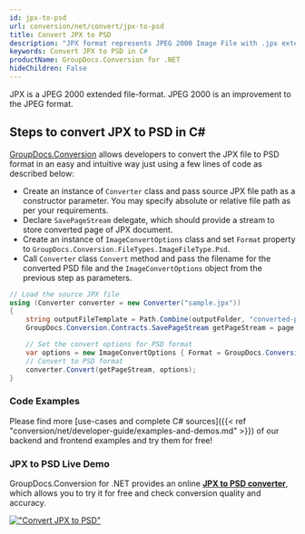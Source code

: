 ```yaml
---
id: jpx-to-psd
url: conversion/net/convert/jpx-to-psd
title: Convert JPX to PSD
description: "JPX format represents JPEG 2000 Image File with .jpx extension. Learn how to convert JPX to PSD file programmatically in C# language using GroupDocs.Conversion for .NET library."
keywords: Convert JPX to PSD in C#
productName: GroupDocs.Conversion for .NET
hideChildren: False
---
```


JPX is a JPEG 2000 extended file-format. JPEG 2000 is an improvement to the JPEG format.

## Steps to convert JPX to PSD in C#

[GroupDocs.Conversion](https://products.groupdocs.com/conversion/net) allows developers to convert the JPX file to PSD format in an easy and intuitive way just using a few lines of code as described below:

* Create an instance of `Converter` class and pass source JPX file path as a constructor parameter. You may specify absolute or relative file path as per your requirements. 
* Declare `SavePageStream` delegate, which should provide a stream to store converted page of JPX document.
* Create an instance of `ImageConvertOptions` class and set `Format` property to `GroupDocs.Conversion.FileTypes.ImageFileType.Psd`.
* Call `Converter` class `Convert` method and pass the filename for the converted PSD file and the `ImageConvertOptions` object from the previous step as parameters.

```csharp
// Load the source JPX file
using (Converter converter = new Converter("sample.jpx"))
{
    string outputFileTemplate = Path.Combine(outputFolder, "converted-page-{0}.psd");
    GroupDocs.Conversion.Contracts.SavePageStream getPageStream = page => new FileStream(string.Format(outputFileTemplate, page), FileMode.Create);

    // Set the convert options for PSD format
    var options = new ImageConvertOptions { Format = GroupDocs.Conversion.FileTypes.ImageFileType.Psd };   
    // Convert to PSD format
    converter.Convert(getPageStream, options);
}
```

### Code Examples

Please find more [use-cases and complete C# sources]({{< ref "conversion/net/developer-guide/examples-and-demos.md" >}}) of our backend and frontend examples and try them for free!

### JPX to PSD Live Demo

GroupDocs.Conversion for .NET provides an online [**JPX to PSD converter**](https://products.groupdocs.app/conversion/jpx-to-psd), which allows you to try it for free and check conversion quality and accuracy.

[!["Convert JPX to PSD"](conversion/net/images/convert-to-psd/convert-jpx-to-psd.png)](https://products.groupdocs.app/conversion/jpx-to-psd)